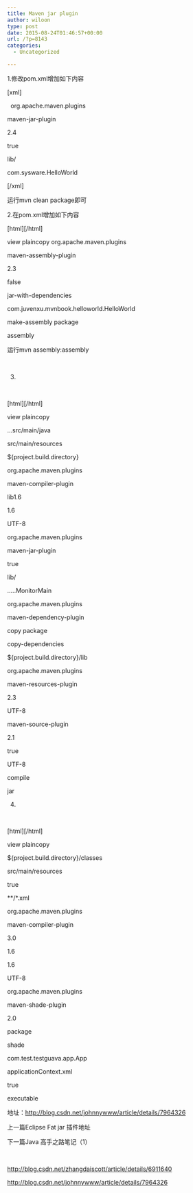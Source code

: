 ```yaml
---
title: Maven jar plugin
author: wiloon
type: post
date: 2015-08-24T01:46:57+00:00
url: /?p=8143
categories:
  - Uncategorized

---
```

1.修改pom.xml增加如下内容

[xml]
  
 <plugin> <groupId>org.apache.maven.plugins</groupId>

   
<artifactId>maven-jar-plugin</artifactId>
   
<version>2.4</version>
   
<configuration>
   
<archive>
   
<manifest>
   
<addClasspath>true</addClasspath>
   
<classpathPrefix>lib/</classpathPrefix>
   
<mainClass>com.sysware.HelloWorld</mainClass>
   
</manifest>
   
</archive>
   
</configuration> </plugin> 

[/xml]

运行mvn clean package即可

2.在pom.xml增加如下内容

\[html\]\[/html\]

view plaincopy<plugin> <groupId>org.apache.maven.plugins</groupId>

  
<artifactId>maven-assembly-plugin</artifactId>
  
<version>2.3</version>
  
<configuration>
  
<appendAssemblyId>false</appendAssemblyId>
  
<descriptorRefs>
  
<descriptorRef>jar-with-dependencies</descriptorRef>
  
</descriptorRefs>
  
<archive>
  
<manifest>
  
<mainClass>com.juvenxu.mvnbook.helloworld.HelloWorld</mainClass>
  
</manifest>
  
</archive>
  
</configuration>
  
<executions>
  
<execution>
  
<id>make-assembly</id> <phase>package</phase> <goals>
  
<goal>assembly</goal>
  
</goals>
  
</execution>
  
</executions> </plugin> 运行mvn assembly:assembly 

 

3.

 

\[html\]\[/html\]

view plaincopy

<build>
  
<finalName>...</finalName><sourceDirectory>src/main/java</sourceDirectory>
  
<resources>
  
<!-- 控制资源文件的拷贝 -->

  
<resource>
  
<directory>src/main/resources</directory>
  
<targetPath>${project.build.directory}</targetPath>
  
</resource>
  
</resources> <plugins> <!-- 设置源文件编码方式 --><plugin> <groupId>org.apache.maven.plugins</groupId>

  
<artifactId>maven-compiler-plugin</artifactId>
  
<configuration>
  
<defaultLibBundleDir>lib</defaultLibBundleDir><source>1.6</source>
  
<target>1.6</target>
  
<encoding>UTF-8</encoding>
  
</configuration> </plugin> <!-- 打包jar文件时，配置manifest文件，加入lib包的jar依赖 --><plugin> <groupId>org.apache.maven.plugins</groupId>

  
<artifactId>maven-jar-plugin</artifactId>
  
<configuration>
  
<archive>
  
<manifest>
  
<addClasspath>true</addClasspath>
  
<classpathPrefix>lib/</classpathPrefix>
  
<mainClass>.....MonitorMain</mainClass>
  
</manifest>
  
</archive>
  
</configuration> </plugin> <!-- 拷贝依赖的jar包到lib目录 --><plugin> <groupId>org.apache.maven.plugins</groupId>

  
<artifactId>maven-dependency-plugin</artifactId>
  
<executions>
  
<execution>
  
<id>copy</id> <phase>package</phase> <goals>
  
<goal>copy-dependencies</goal>
  
</goals>
  
<configuration>
  
<outputDirectory>
  
${project.build.directory}/lib
  
</outputDirectory>
  
</configuration>
  
</execution>
  
</executions> </plugin> <!-- 解决资源文件的编码问题 --><plugin> <groupId>org.apache.maven.plugins</groupId>

  
<artifactId>maven-resources-plugin</artifactId>
  
<version>2.3</version>
  
<configuration>
  
<encoding>UTF-8</encoding>
  
</configuration> </plugin> <!-- 打包source文件为jar文件 --><plugin> <artifactId>maven-source-plugin</artifactId>

  
<version>2.1</version>
  
<configuration>
  
<attach>true</attach>
  
<encoding>UTF-8</encoding>
  
</configuration>
  
<executions>
  
<execution> <phase>compile</phase> <goals>
  
<goal>jar</goal>
  
</goals>
  
</execution>
  
</executions> </plugin> </plugins> </build>

4.

 

\[html\]\[/html\]

view plaincopy

<build>
  
<resources>
  
<resource>
  
<targetPath>${project.build.directory}/classes</targetPath>
  
<directory>src/main/resources</directory>
  
<filtering>true</filtering>
  
<includes>
  
<include>*\*/\*.xml</include>
  
</includes>
  
</resource>
  
</resources> <plugins> <plugin> <groupId>org.apache.maven.plugins</groupId>
  
<artifactId>maven-compiler-plugin</artifactId>
  
<version>3.0</version>
  
<configuration><source>1.6</source>
  
<target>1.6</target>
  
<encoding>UTF-8</encoding>
  
</configuration> </plugin> <plugin> <groupId>org.apache.maven.plugins</groupId>
  
<artifactId>maven-shade-plugin</artifactId>
  
<version>2.0</version>
  
<executions>
  
<execution> <phase>package</phase> <goals>
  
<goal>shade</goal>
  
</goals>
  
<configuration>
  
<transformers> <transformer implementation="org.apache.maven.plugins.shade.resource.ManifestResourceTransformer">
  
<mainClass>com.test.testguava.app.App</mainClass>
  
</transformer> <transformer implementation="org.apache.maven.plugins.shade.resource.AppendingTransformer">
  
<resource>applicationContext.xml</resource>
  
</transformer> </transformers> <shadedArtifactAttached>true</shadedArtifactAttached>
  
<shadedClassifierName>executable</shadedClassifierName>
  
</configuration>
  
</execution>
  
</executions> </plugin> </plugins> </build>
  
地址：http://blog.csdn.net/johnnywww/article/details/7964326

上一篇Eclipse Fat jar 插件地址
  
下一篇Java 高手之路笔记（1）

 

http://blog.csdn.net/zhangdaiscott/article/details/6911640

http://blog.csdn.net/johnnywww/article/details/7964326